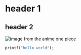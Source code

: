 # header 1
## header 2
![image from the anime one piece](https://github.com/jem93604/skills-communicate-using-markdown/assets/133905678/64d28eae-e314-46b5-8edc-856ccbd38370)


``` python
printf("hello world");
```
